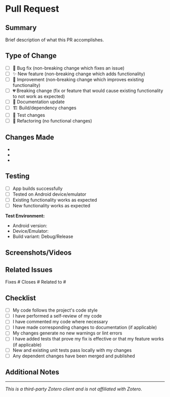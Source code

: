 # Pull Request

## Summary
Brief description of what this PR accomplishes.

## Type of Change
<!-- Check the relevant box -->
- [ ] 🐛 Bug fix (non-breaking change which fixes an issue)
- [ ] ✨ New feature (non-breaking change which adds functionality)
- [ ] 🔧 Improvement (non-breaking change which improves existing functionality)
- [ ] 💔 Breaking change (fix or feature that would cause existing functionality to not work as expected)
- [ ] 📝 Documentation update
- [ ] 🏗️ Build/dependency changes
- [ ] 🧪 Test changes
- [ ] 🔄 Refactoring (no functional changes)

## Changes Made
<!-- Provide a more detailed description of the changes -->
- 
- 
- 

## Testing
<!-- Describe how you tested these changes -->
- [ ] App builds successfully
- [ ] Tested on Android device/emulator
- [ ] Existing functionality works as expected
- [ ] New functionality works as expected

**Test Environment:**
- Android version: 
- Device/Emulator: 
- Build variant: Debug/Release

## Screenshots/Videos
<!-- If applicable, add screenshots or videos to demonstrate the changes -->

## Related Issues
<!-- Link to any related issues -->
Fixes #
Closes #
Related to #

## Checklist
- [ ] My code follows the project's code style
- [ ] I have performed a self-review of my code
- [ ] I have commented my code where necessary
- [ ] I have made corresponding changes to documentation (if applicable)
- [ ] My changes generate no new warnings or lint errors
- [ ] I have added tests that prove my fix is effective or that my feature works (if applicable)
- [ ] New and existing unit tests pass locally with my changes
- [ ] Any dependent changes have been merged and published

## Additional Notes
<!-- Add any additional information about this PR -->

---
*This is a third-party Zotero client and is not affiliated with Zotero.*
